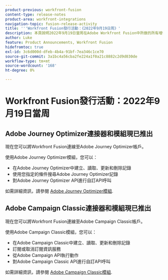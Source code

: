 ```yaml
---
product-previous: workfront-fusion
content-type: release-notes
product-area: workfront-integrations
navigation-topic: fusion-release-activity
title: '''Workfront Fusion發行活動：《2022年9月19日周》'
description: 本頁說明2022年9月19日當周在Adobe Workfront Fusion中所做的所有增強功能。
author: Luke
feature: Product Announcements, Workfront Fusion
hidefromtoc: true
exl-id: 3c6d000d-dfeb-4b4a-91bf-7ea346c1ce70
source-git-commit: 3a1bc4a56cba2fe224a1f0a21c8882c2d9d030de
workflow-type: tm+mt
source-wordcount: '168'
ht-degree: 0%

---
```


# Workfront Fusion發行活動：2022年9月19日當周

## Adobe Journey Optimizer連接器和模組現已推出

現在您可以將Workfront Fusion連線至Adobe Journey Optimizer帳戶。

使用Adobe Journey Optimizer模組，您可以：
* 在Adobe Journey Optimizer中建立、讀取、更新和刪除記錄
* 使用您指定的條件搜尋Adobe Journey Optimizer記錄
* 對Adobe Journey Optimizer API進行自訂API呼叫

如需詳細資訊，請參閱 [Adobe Journey Optimizer模組](/help/quicksilver/workfront-fusion/apps-and-their-modules/adobe-journey-optimizer-modules.md).

## Adobe Campaign Classic連接器和模組現已推出

現在您可以將Workfront Fusion連線至Adobe Campaign Classic帳戶。

使用Adobe Campaign Classic模組，您可以：
* 在Adobe Campaign Classic中建立、讀取、更新和刪除記錄
* 訂閱或取消訂閱資訊服務
* 從Adobe Campaign API執行動作
* 對Adobe Campaign Classic API進行自訂API呼叫

如需詳細資訊，請參閱 [Adobe Campaign Classic模組](/help/quicksilver/workfront-fusion/apps-and-their-modules/adobe-campaign-classic-connector.md).
